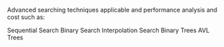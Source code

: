 Advanced searching techniques applicable and performance analysis and cost such as:

Sequential Search
Binary Search
Interpolation Search
Binary Trees
AVL Trees